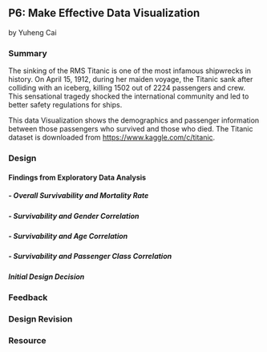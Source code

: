 ## P6: Make Effective Data Visualization
by Yuheng Cai

### Summary
The sinking of the RMS Titanic is one of the most infamous shipwrecks in history.  On April 15, 1912, during her maiden voyage, the Titanic sank after colliding with an iceberg, killing 1502 out of 2224 passengers and crew. This sensational tragedy shocked the international community and led to better safety regulations for ships.  

This data Visualization shows the demographics and passenger information between those passengers who survived and those who died. The Titanic dataset is downloaded from https://www.kaggle.com/c/titanic.

### Design
#### Findings from Exploratory Data Analysis  

##### - Overall Survivability and Mortality Rate

##### - Survivability and Gender Correlation

##### - Survivability and Age Correlation

##### - Survivability and Passenger Class Correlation

##### Initial Design Decision

### Feedback

### Design Revision

### Resource

